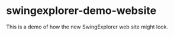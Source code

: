 swingexplorer-demo-website
==========================

This is a demo of how the new SwingExplorer web site might look.